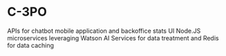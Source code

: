 # C-3PO
APIs for chatbot mobile application and backoffice stats UI
Node.JS microservices leveraging Watson AI Services for data treatment and Redis for data caching
